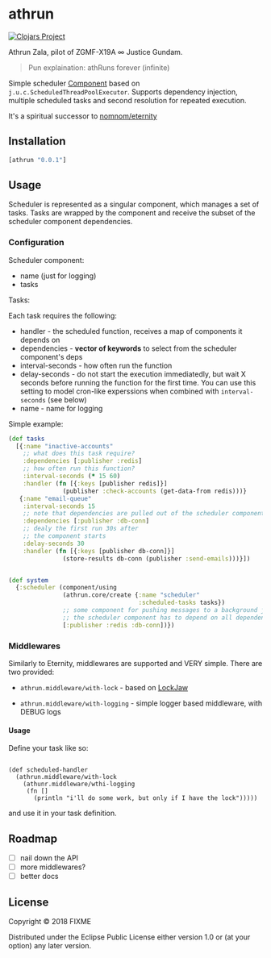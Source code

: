 # athrun
[![Clojars Project](https://img.shields.io/clojars/v/athrun.svg)](https://clojars.org/athrun)

Athrun Zala, pilot of ZGMF-X19A ∞ Justice Gundam.

> Pun explaination: athRuns forever (infinite)

Simple scheduler [Component](https://github.com/stuartsierra/component) based on `j.u.c.ScheduledThreadPoolExecutor`. Supports dependency injection, multiple scheduled tasks and second resolution for repeated execution.

It's a spiritual successor to [nomnom/eternity](https://github.com/nomnom-insights/nomnom.eternity)

## Installation


```clj
[athrun "0.0.1"]
```

## Usage

Scheduler is represented as a singular component, which manages a set of tasks. Tasks are wrapped by the component and receive the subset of the scheduler component dependencies.


### Configuration

Scheduler component:

- name (just for logging)
- tasks

Tasks:

Each task requires the following:

- handler - the scheduled function, receives a map of components it depends on
- dependencies - **vector of keywords** to select from the scheduler component's deps
- interval-seconds - how often run the function
- delay-seconds - do not start the execution immediatedly, but wait X seconds before running the function for the first time. You can use this setting to model cron-like experssions when combined with `interval-seconds` (see below)
- name - name for logging

Simple example:

```clojure
(def tasks
  [{:name "inactive-accounts"
    ;; what does this task require?
    :dependencies [:publisher :redis]
    ;; how often run this function?
    :interval-seconds (* 15 60)
    :handler (fn [{:keys [publisher redis]}]
               (publisher :check-accounts (get-data-from redis)))}
   {:name "email-queue"
    :interval-seconds 15
    ;; note that dependencies are pulled out of the scheduler component
    :dependencies [:publisher :db-conn]
    ;; dealy the first run 30s after
    ;; the component starts
    :delay-seconds 30
    :handler (fn [{:keys [publisher db-conn]}]
               (store-results db-conn (publisher :send-emails)))}])


(def system
  {:scheduler (component/using
               (athrun.core/create {:name "scheduler"
                                    :scheduled-tasks tasks})
               ;; some component for pushing messages to a background job queue, redis and db clients
               ;; the scheduler component has to depend on all dependencies of its tasks
               [:publisher :redis :db-conn])})

```

### Middlewares

Similarly to Eternity, middlewares are supported and VERY simple. There are two provided:

- `athrun.middleware/with-lock` - based on [LockJaw](https://github.com/nomnom-insights/nomnom.lockjaw/)

- `athrun.middleware/with-logging` - simple logger based middleware, with DEBUG logs


#### Usage

Define your task like so:

```

(def scheduled-handler
  (athrun.middleware/with-lock
    (athunr.middleware/wthi-logging
     (fn []
       (println "i'll do some work, but only if I have the lock")))))
```


and use it in your task definition.


## Roadmap

- [ ] nail down the API
- [ ] more middlewares?
- [ ] better docs

## License

Copyright © 2018 FIXME

Distributed under the Eclipse Public License either version 1.0 or (at
your option) any later version.
